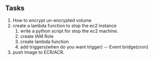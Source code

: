 ## Tasks
1. How to encrypt un-encrypted volume 
2. create a lambda function to stop the ec2 instance
    1. write a python script for stop the ec2 machine.
    2. create IAM Role
    3. create lambda function
    4. add triggers(when do you want trigger) -- Event bridge(cron) 
3. push Image to ECR/ACR.